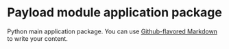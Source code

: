 # Payload module application package

Python main application package. You can use
[Github-flavored Markdown](https://guides.github.com/features/mastering-markdown/)
to write your content.